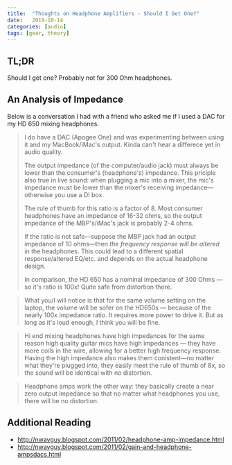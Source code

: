 ```yaml
---
title:  "Thoughts on Headphone Amplifiers - Should I Get One?"
date:   2019-10-14
categories: [audio]
tags: [gear, theory]
---
```


## TL;DR

Should I get one? Probably not for 300 Ohm headphones.

## An Analysis of Impedance

Below is a conversation I had with a friend who asked me if I used a DAC for my HD 650 mixing headphones.

> I do have a DAC (Apogee One) and was experimenting between using it and my MacBook/iMac's output. Kinda can't hear a differece yet in audio quality.
> 
> The output impedance (of the computer/audio jack) must always be lower than the consumer's (headphone's) impedance. This priciple also true in live sound: when plugging a mic into a mixer, the mic's impedance must be lower than the mixer's receiving impedance—otherwise you use a DI box.
> 
> The rule of thumb for this ratio is a factor of 8. Most consumer headphones have an impedance of 16-32 ohms, so the output impedance of the MBP's/iMac's jack is probably 2-4 ohms.
>
> If the ratio is not safe—suppose the MBP jack had an output impedance of 10 ohms—then *the frequency response will be altered* in the headphones. This could lead to a different spatial response/altered EQ/etc. and depends on the actual headphone design.
>
> In comparison, the HD 650 has a nominal impedance of 300 Ohms — so it's ratio is 100x! Quite safe from distortion there.

> What you/I will notice is that for the same volume setting on the laptop, the volume will be sofer on the HD650s — because of the nearly 100x impedance ratio. It requires more power to drive it. But as long as it's loud enough, I think you will be fine.

> Hi end mixing headphones have high impedances for the same reason high quality guitar mics have high impedances — they have more coils in the wire, allowing for a better high frequency response. Having the high impedance also makes them conistent—no matter what they're plugged into, they easily meet the rule of thumb of 8x, so the sound will be identical with no distortion.

> Headphone amps work the other way: they basically create a near zero output impedance so that no matter what headphones you use, there will be no distortion.

## Additional Reading

* http://nwavguy.blogspot.com/2011/02/headphone-amp-impedance.html
* http://nwavguy.blogspot.com/2011/02/gain-and-headphone-ampsdacs.html
